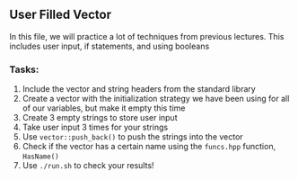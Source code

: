 ## User Filled Vector

In this file, we will practice a lot of techniques from previous lectures. This includes user input, if statements, and using booleans

### Tasks:

1. Include the vector and string headers from the standard library
2. Create a vector with the initialization strategy we have been using for all of our variables, but make it empty this time
3. Create 3 empty strings to store user input
4. Take user input 3 times for your strings
5. Use `vector::push_back()` to push the strings into the vector
6. Check if the vector has a certain name using the `funcs.hpp` function, `HasName()`
7. Use `./run.sh` to check your results!